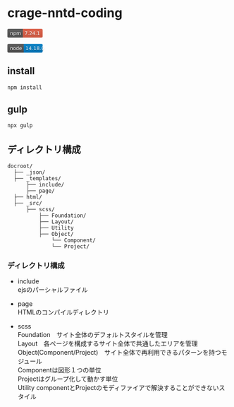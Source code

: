 # crage-nntd-coding

<svg xmlns="http://www.w3.org/2000/svg" xmlns:xlink="http://www.w3.org/1999/xlink" width="80" height="20" role="img" aria-label="npm: 7.24.1"><title>npm: 7.24.1</title><linearGradient id="s" x2="0" y2="100%"><stop offset="0" stop-color="#bbb" stop-opacity=".1"/><stop offset="1" stop-opacity=".1"/></linearGradient><clipPath id="r"><rect width="80" height="20" rx="3" fill="#fff"/></clipPath><g clip-path="url(#r)"><rect width="35" height="20" fill="#555"/><rect x="35" width="45" height="20" fill="#e05d44"/><rect width="80" height="20" fill="url(#s)"/></g><g fill="#fff" text-anchor="middle" font-family="Verdana,Geneva,DejaVu Sans,sans-serif" text-rendering="geometricPrecision" font-size="110"><text aria-hidden="true" x="185" y="150" fill="#010101" fill-opacity=".3" transform="scale(.1)" textLength="250">npm</text><text x="185" y="140" transform="scale(.1)" fill="#fff" textLength="250">npm</text><text aria-hidden="true" x="565" y="150" fill="#010101" fill-opacity=".3" transform="scale(.1)" textLength="350">7.24.1</text><text x="565" y="140" transform="scale(.1)" fill="#fff" textLength="350">7.24.1</text></g></svg>

<svg xmlns="http://www.w3.org/2000/svg" xmlns:xlink="http://www.w3.org/1999/xlink" width="90" height="20" role="img" aria-label="node: 14.18.0"><title>node: 14.18.0</title><linearGradient id="s" x2="0" y2="100%"><stop offset="0" stop-color="#bbb" stop-opacity=".1"/><stop offset="1" stop-opacity=".1"/></linearGradient><clipPath id="r"><rect width="90" height="20" rx="3" fill="#fff"/></clipPath><g clip-path="url(#r)"><rect width="37" height="20" fill="#555"/><rect x="37" width="53" height="20" fill="#007ec6"/><rect width="90" height="20" fill="url(#s)"/></g><g fill="#fff" text-anchor="middle" font-family="Verdana,Geneva,DejaVu Sans,sans-serif" text-rendering="geometricPrecision" font-size="110"><text aria-hidden="true" x="195" y="150" fill="#010101" fill-opacity=".3" transform="scale(.1)" textLength="270">node</text><text x="195" y="140" transform="scale(.1)" fill="#fff" textLength="270">node</text><text aria-hidden="true" x="625" y="150" fill="#010101" fill-opacity=".3" transform="scale(.1)" textLength="430">14.18.0</text><text x="625" y="140" transform="scale(.1)" fill="#fff" textLength="430">14.18.0</text></g></svg>


## install 
```sh
npm install
```
## gulp 
```sh
npx gulp
```
## ディレクトリ構成
```
docroot/
  ├── _json/
  ├── _templates/
      ├── include/
      ├── page/
  ├── html/
  ├── _src/
      ├── scss/
          ├── Foundation/
          ├── Layout/
          ├── Utility
          ├── Object/
              └── Component/
              └── Project/
```
### ディレクトリ構成

+ include<br>
ejsのパーシャルファイル
+ page<br>
HTMLのコンパイルディレクトリ

+ scss<br>
Foundation　サイト全体のデフォルトスタイルを管理<br>
Layout　各ページを構成するサイト全体で共通したエリアを管理<br>
Object(Component/Project)　サイト全体で再利用できるパターンを持つモジュール<br>
Componentは図形１つの単位<br>
Projectはグループ化して動かす単位<br>
Utility componentとProjectのモディファイアで解決することができないスタイル